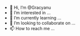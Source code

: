 - 👋 Hi, I’m @Gracyanu
- 👀 I’m interested in ...
- 🌱 I’m currently learning ...
- 💞️ I’m looking to collaborate on ...
- 📫 How to reach me ...

<!---
Gracyanu/Gracyanu is a ✨ special ✨ repository because its `README.md` (this file) appears on your GitHub profile.
You can click the Preview link to take a look at your changes.
--->
